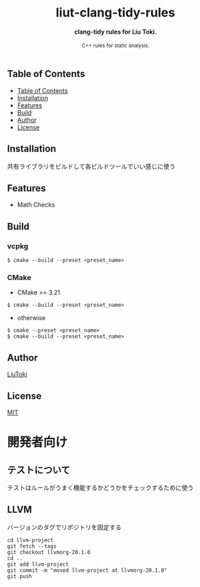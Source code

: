 <h1 align="center">liut-clang-tidy-rules</h1>

<div align="center">
    <strong>clang-tidy rules for Liu Toki.</strong>
</div>

<br/>

<div align="center">
    <sub>
        C++ rules for static analysis.
    </sub>
</div>

<br/>

## Table of Contents
- [Table of Contents](#table-of-contents)
- [Installation](#installation)
- [Features](#features)
- [Build](#build)
- [Author](#author)
- [License](#license)

## Installation
共有ライブラリをビルドして各ビルドツールでいい感じに使う

## Features
- Math Checks

## Build
### vcpkg
```
$ cmake --build --preset <preset_name>
```

### CMake
- CMake >= 3.21
```
$ cmake --build --preset <preset_name>
```

- otherwise
```
$ cmake --preset <preset_name>
$ cmake --build --preset <preset_name>
```

## Author
[LiuToki](https://github.com/LiuToki)

## License
[MIT](./LICENCE)

# 開発者向け
## テストについて
テストはルールがうまく機能するかどうかをチェックするために使う

## LLVM
バージョンのタグでリポジトリを固定する

    cd llvm-project
    git fetch --tags
    git checkout llvmorg-20.1.0
    cd ..
    git add llvm-project
    git commit -m "moved llvm-project at llvmorg-20.1.0"
    git push
